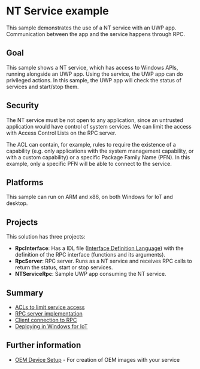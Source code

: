 # NT Service example

This sample demonstrates the use of a NT service with an UWP app. Communication between the app and the service happens through RPC.

## Goal

This sample shows a NT service, which has access to Windows APIs, running alongside an UWP app. Using the service, the UWP app can do privileged actions. In this sample, the UWP app will check the status of services and start/stop them.

## Security

The NT service must be not open to any application, since an untrusted application would have control of system services. We can limit the access with Access Control Lists on the RPC server.

The ACL can contain, for example, rules to require the existence of a capability (e.g. only applications with the system management capability, or with a custom capability) or a specific Package Family Name (PFN). In this example, only a specific PFN will be able to connect to the service.

## Platforms

This sample can run on ARM and x86, on both Windows for IoT and desktop.

## Projects

This solution has three projects:

* **RpcInterface**: Has a IDL file ([Interface Definition Language](https://msdn.microsoft.com/en-us/library/windows/desktop/aa367091(v=vs.85).aspx)) with the definition of the RPC interface (functions and its arguments).
* **RpcServer**: RPC server. Runs as a NT service and receives RPC calls to return the status, start or stop services.
* **NTServiceRpc**: Sample UWP app consuming the NT service.

## Summary

* [ACLs to limit service access](../docs/ACL.md)
* [RPC server implementation](../docs/Server.md)
* [Client connection to RPC](../docs/Client.md)
* [Deploying in Windows for IoT](../docs/IoT.md)

## Further information

* [OEM Device Setup](https://github.com/ms-iot/iot-core-azure-dm-client/blob/master/docs/oem-device-setup.md) - For creation of OEM images with your service
